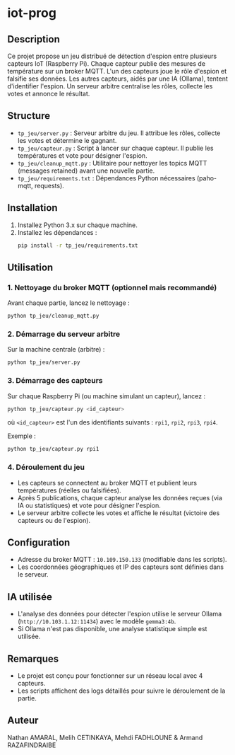 # iot-prog

## Description

Ce projet propose un jeu distribué de détection d'espion entre plusieurs capteurs IoT (Raspberry Pi). Chaque capteur publie des mesures de température sur un broker MQTT. L'un des capteurs joue le rôle d'espion et falsifie ses données. Les autres capteurs, aidés par une IA (Ollama), tentent d'identifier l'espion. Un serveur arbitre centralise les rôles, collecte les votes et annonce le résultat.

## Structure

- `tp_jeu/server.py` : Serveur arbitre du jeu. Il attribue les rôles, collecte les votes et détermine le gagnant.
- `tp_jeu/capteur.py` : Script à lancer sur chaque capteur. Il publie les températures et vote pour désigner l'espion.
- `tp_jeu/cleanup_mqtt.py` : Utilitaire pour nettoyer les topics MQTT (messages retained) avant une nouvelle partie.
- `tp_jeu/requirements.txt` : Dépendances Python nécessaires (paho-mqtt, requests).

## Installation

1. Installez Python 3.x sur chaque machine.
2. Installez les dépendances :
   ```sh
   pip install -r tp_jeu/requirements.txt
   ```

## Utilisation

### 1. Nettoyage du broker MQTT (optionnel mais recommandé)

Avant chaque partie, lancez le nettoyage :
```sh
python tp_jeu/cleanup_mqtt.py
```

### 2. Démarrage du serveur arbitre

Sur la machine centrale (arbitre) :
```sh
python tp_jeu/server.py
```

### 3. Démarrage des capteurs

Sur chaque Raspberry Pi (ou machine simulant un capteur), lancez :
```sh
python tp_jeu/capteur.py <id_capteur>
```
où `<id_capteur>` est l'un des identifiants suivants : `rpi1`, `rpi2`, `rpi3`, `rpi4`.

Exemple :
```sh
python tp_jeu/capteur.py rpi1
```

### 4. Déroulement du jeu

- Les capteurs se connectent au broker MQTT et publient leurs températures (réelles ou falsifiées).
- Après 5 publications, chaque capteur analyse les données reçues (via IA ou statistiques) et vote pour désigner l'espion.
- Le serveur arbitre collecte les votes et affiche le résultat (victoire des capteurs ou de l'espion).

## Configuration

- Adresse du broker MQTT : `10.109.150.133` (modifiable dans les scripts).
- Les coordonnées géographiques et IP des capteurs sont définies dans le serveur.

## IA utilisée

- L'analyse des données pour détecter l'espion utilise le serveur Ollama (`http://10.103.1.12:11434`) avec le modèle `gemma3:4b`.
- Si Ollama n'est pas disponible, une analyse statistique simple est utilisée.

## Remarques

- Le projet est conçu pour fonctionner sur un réseau local avec 4 capteurs.
- Les scripts affichent des logs détaillés pour suivre le déroulement de la partie.

## Auteur

Nathan AMARAL, Melih CETINKAYA, Mehdi FADHLOUNE & Armand RAZAFINDRAIBE
